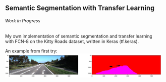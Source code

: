 ## Semantic Segmentation with Transfer Learning

###### Work in Progress

My own implementation of semantic segmentation and transfer learning with FCN-8 on the Kitty Roads dataset, written in Keras (tf.keras).

An example from first try:
![Screenshot](seg1.jpg)

